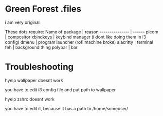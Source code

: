 # Green Forest .files
i am very original

These dots require:
Name of package | reason
--------------- | ------
picom | compositor
xbindkeys | keybind manager (i dont like doing them in i3 config)
dmenu | program launcher (rofi machine broke)
alacritty | terminal
feh | background thing
polybar | bar

# Troubleshooting
 hyelp wallpaper doesnt work

 you have to edit i3 config file and put path to wallpaper

 hyelp zshrc doesnt work

 you have to edit it, because it has a path to /home/someuser/


